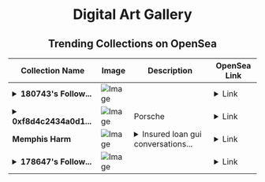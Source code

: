 <div align="center">

# Digital Art Gallery

## Trending Collections on OpenSea

| Collection Name                       | Image                                                                                     | Description                       | OpenSea Link                                                                                          |
|---------------------------------------|-------------------------------------------------------------------------------------------|-----------------------------------|--------------------------------------------------------------------------------------------------------|
| **<details><summary>180743's Follow...</summary>180743's Follower</details>** | ![Image](https://i.seadn.io/s/raw/files/19f9f090920392cc3650cbdf4361755b.png?w=500&auto=format?w=200&auto=format) |  | <details><summary>Link</summary>[180743's Follower](https://opensea.io/collection/180743-s-follower)</details> |
| **<details><summary>0xf8d4c2434a0d1...</summary>0xf8d4c2434a0d1fdd3bfa3a34b5bf6f3e837b7e67</details>** | ![Image](https://i.seadn.io/s/raw/files/f7d0a4b0f747ce418eb3895955a58662.jpg?w=500&auto=format?w=200&auto=format) | Porsche | <details><summary>Link</summary>[0xf8d4c2434a0d1fdd3bfa3a34b5bf6f3e837b7e67](https://opensea.io/collection/0xf8d4c2434a0d1fdd3bfa3a34b5bf6f3e837b7e67)</details> |
| **Memphis Harm** | ![Image](https://i.seadn.io/s/raw/files/07427a70c51fe3c746a3c37bbb3924cc.jpg?w=500&auto=format?w=200&auto=format) | <details><summary>Insured loan gui conversations...</summary>Insured loan gui conversations albany</details> | <details><summary>Link</summary>[Memphis Harm](https://opensea.io/collection/memphis-harm)</details> |
| **<details><summary>178647's Follow...</summary>178647's Follower</details>** | ![Image](https://i.seadn.io/s/raw/files/19f9f090920392cc3650cbdf4361755b.png?w=500&auto=format?w=200&auto=format) |  | <details><summary>Link</summary>[178647's Follower](https://opensea.io/collection/178647-s-follower)</details> |

</div>